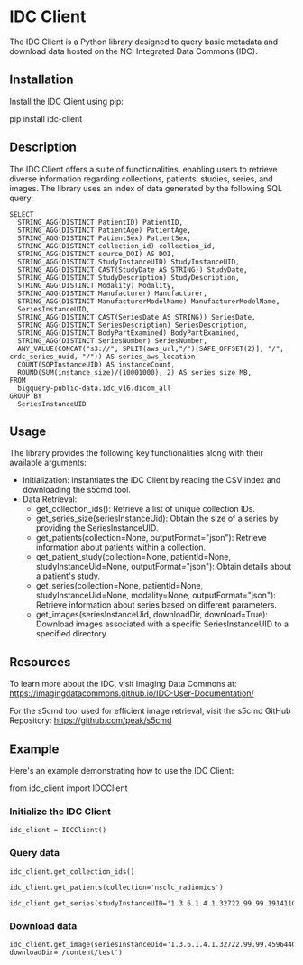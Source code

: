 # IDC Client

The IDC Client is a Python library designed to query basic metadata and download data hosted on the NCI Integrated Data Commons (IDC).

## Installation

Install the IDC Client using pip:

pip install idc-client

## Description

The IDC Client offers a suite of functionalities, enabling users to retrieve diverse information regarding collections, patients, studies, series, and images. The library uses an index of data generated by the following SQL query:

```
SELECT
  STRING_AGG(DISTINCT PatientID) PatientID,
  STRING_AGG(DISTINCT PatientAge) PatientAge,
  STRING_AGG(DISTINCT PatientSex) PatientSex,
  STRING_AGG(DISTINCT collection_id) collection_id,
  STRING_AGG(DISTINCT source_DOI) AS DOI,
  STRING_AGG(DISTINCT StudyInstanceUID) StudyInstanceUID,
  STRING_AGG(DISTINCT CAST(StudyDate AS STRING)) StudyDate,
  STRING_AGG(DISTINCT StudyDescription) StudyDescription,
  STRING_AGG(DISTINCT Modality) Modality,
  STRING_AGG(DISTINCT Manufacturer) Manufacturer,
  STRING_AGG(DISTINCT ManufacturerModelName) ManufacturerModelName,
  SeriesInstanceUID,
  STRING_AGG(DISTINCT CAST(SeriesDate AS STRING)) SeriesDate,
  STRING_AGG(DISTINCT SeriesDescription) SeriesDescription,
  STRING_AGG(DISTINCT BodyPartExamined) BodyPartExamined,
  STRING_AGG(DISTINCT SeriesNumber) SeriesNumber,
  ANY_VALUE(CONCAT("s3://", SPLIT(aws_url,"/")[SAFE_OFFSET(2)], "/", crdc_series_uuid, "/")) AS series_aws_location,
  COUNT(SOPInstanceUID) AS instanceCount,
  ROUND(SUM(instance_size)/(10001000), 2) AS series_size_MB,
FROM
  bigquery-public-data.idc_v16.dicom_all
GROUP BY
  SeriesInstanceUID

```

## Usage

The library provides the following key functionalities along with their available arguments:

- Initialization: Instantiates the IDC Client by reading the CSV index and downloading the s5cmd tool.
- Data Retrieval:
  - get_collection_ids(): Retrieve a list of unique collection IDs.
  - get_series_size(seriesInstanceUid): Obtain the size of a series by providing the SeriesInstanceUID.
  - get_patients(collection=None, outputFormat="json"): Retrieve information about patients within a collection.
  - get_patient_study(collection=None, patientId=None, studyInstanceUid=None, outputFormat="json"): Obtain details about a patient's study.
  - get_series(collection=None, patientId=None, studyInstanceUid=None, modality=None, outputFormat="json"): Retrieve information about series based on different parameters.
  - get_images(seriesInstanceUid, downloadDir, download=True): Download images associated with a specific SeriesInstanceUID to a specified directory.

## Resources

To learn more about the IDC, visit Imaging Data Commons at: https://imagingdatacommons.github.io/IDC-User-Documentation/

For the s5cmd tool used for efficient image retrieval, visit the s5cmd GitHub Repository: https://github.com/peak/s5cmd

## Example

Here's an example demonstrating how to use the IDC Client:

from idc_client import IDCClient

### Initialize the IDC Client
```
idc_client = IDCClient()
```
### Query data
```
idc_client.get_collection_ids()
```
```
idc_client.get_patients(collection='nsclc_radiomics')
```
```
idc_client.get_series(studyInstanceUID='1.3.6.1.4.1.32722.99.99.191411096482148278088383576909215626011')
```
### Download data
```
idc_client.get_image(seriesInstanceUid='1.3.6.1.4.1.32722.99.99.459644025247509819689655120845267405', downloadDir='/content/test')
```